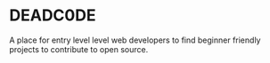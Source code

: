 
# DEADC0DE

A place for entry level level web developers to find beginner friendly projects to contribute to open source.
